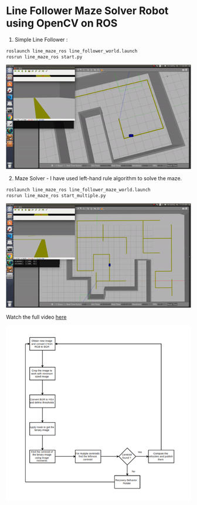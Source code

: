 # Line Follower Maze Solver Robot using OpenCV on ROS


1. Simple Line Follower :
```
roslaunch line_maze_ros line_follower_world.launch
rosrun line_maze_ros start.py
```
![](gif/1.gif)

2. Maze Solver - I have used left-hand rule algorithm to solve the maze.
```
roslaunch line_maze_ros line_follower_maze_world.launch
rosrun line_maze_ros start_multiple.py
```
![](gif/2.gif)

Watch the full video [here](https://www.youtube.com/watch?v=i0bQdSUhcpE)

![](flowchart.png)
